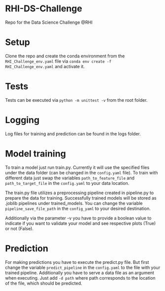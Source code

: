 # RHI-DS-Challenge
Repo for the Data Science Challenge @RHI

# Setup
Clone the repo and create the conda environment from the `RHI_Challenge_env.yaml` file via `conda env create -f RHI_Challenge_env.yaml` and activate it.

# Tests
Tests can be executed via `python -m unittest -v` from the root folder.

# Logging
Log files for training and prediction can be found in the logs folder.

# Model training
To train a model just run train.py. Currently it will use the specified files under the data folder (can be changed in the `config.yaml` file). To train with different data just swap the variables `path_to_feature_file` and `path_to_target_file` in the `config.yaml` to your data location.

The train.py file utilizes a preprocessing pipeline created in pipeline.py to prepare the data for training. Successfully trained models will be stored as .joblib pipelines under trained_models. You can change the variable `pipeline_save_file_path` in the `config_yaml` to your desired destination.

Additionally via the parameter -v you have to provide a boolean value to indicate if you want to validate your model and see respective plots (True) or not (False).

# Prediction
For making predictions you have to execute the predict.py file. But first change the variable `predict_pipeline` in the `config.yaml` to the file with your trained pipeline. Additionally you have to serve a data file as an argument when executing. Just add `-d path` where path corresponds to the location of the file, which should be predicted.
